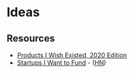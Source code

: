 # Ideas

## Resources

- [Products I Wish Existed, 2020 Edition](http://blog.eladgil.com/2020/01/products-i-wish-existed-2020-edition.html)
- [Startups I Want to Fund](https://startupandrew.com/posts/startups-i-want-to-fund/) - ([HN](https://news.ycombinator.com/item?id=18123454))
